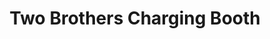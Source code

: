 ---
title: "Two Brothers Charging Booth"
url: /gbarnga/two-brothers-charging-booth/
shop: electronics
---